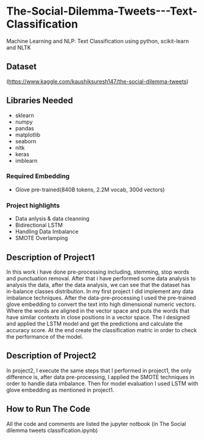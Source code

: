 # The-Social-Dilemma-Tweets---Text-Classification
Machine Learning and NLP: Text Classification using python, scikit-learn and NLTK
## Dataset
(https://www.kaggle.com/kaushiksuresh147/the-social-dilemma-tweets)

## Libraries Needed
- sklearn
- numpy
- pandas
- matplotlib
- seaborn
- nltk
- keras
- imblearn

### Required Embedding 
- Glove pre-trained(840B tokens, 2.2M vocab, 300d vectors)

### Project highlights
- Data anlysis & data cleanning 
- Bidirectional LSTM
- Handling Data Imbalance  
- SMOTE Overlamping 

## Description of Project1
In this work i have done pre-processing including, stemming, stop words and punctuation removal. After that i have performed some data analysis to analysis the data, after the data analysis, we can see that the dataset has in-balance classes distribution. In my first project I did implement any data imbalance techniques. After the data-pre-processing I used the pre-trained glove embedding to convert the text into high dimensional numeric vectors. Where the words are aligned in the vector space and puts the words that have similar contexts in close positions in a vector space. The I designed and applied the LSTM model and get the predictions and calculate the accuracy score. At the end create the classification matric in order to check the performance of the model.
## Description of Project2
In project2, I execute the same steps that I performed in project1, the only difference is, after data pre-processing, I applied the SMOTE techniques in order to handle data imbalance. Then for model evaluation I used LSTM with glove embedding as mentioned in project1.

## How to Run The Code
All the code and comments are listed the jupyter notbook (in The Social dilemma tweets classification.ipynb)


